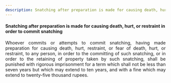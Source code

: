 ```yaml
---
description: Snatching after preparation is made for causing death, hurt, or restraint in order to commit snatching
---
```


#### Snatching after preparation is made for causing death, hurt, or restraint in order to commit snatching
<div style="text-align: justify">

Whoever commits or attempts to commit snatching, having made preparation for causing death, hurt, restraint, or fear of death, hurt, or restraint, to any person, in order to the committing of such snatching, or in order to the retaining of property taken by such snatching, shall be punished with rigorous imprisonment for a term which shall not be less than seven years but which may extend to ten years, and with a fine which may extend to twenty-five thousand rupees.

</div>
